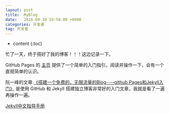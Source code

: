 ```yaml
---
layout: post
title:  MyBlog
date:   2016-09-30 19:58:00 +0800
categories: 开发者
tag: 开发者
---
```


* content
{:toc}


忙了一天，终于搭好了我的博客！！！这边记录一下。  

GitHub Pages 的 [主页](https://pages.github.com/) 提供了一个简单的入门指引，阅读并操作一下，会有一个直观简单的认识。  

阮一峰的文章 [《搭建一个免费的，无限流量的Blog----github Pages和Jekyll入门》](http://www.ruanyifeng.com/blog/2012/08/blogging_with_jekyll.html) 是使用 GitHub 和 Jekyll 搭建独立博客非常好的入门文章，我就是看了一遍再操作一遍。

[Jekyll中文指导手册](http://jekyllcn.com/)  
